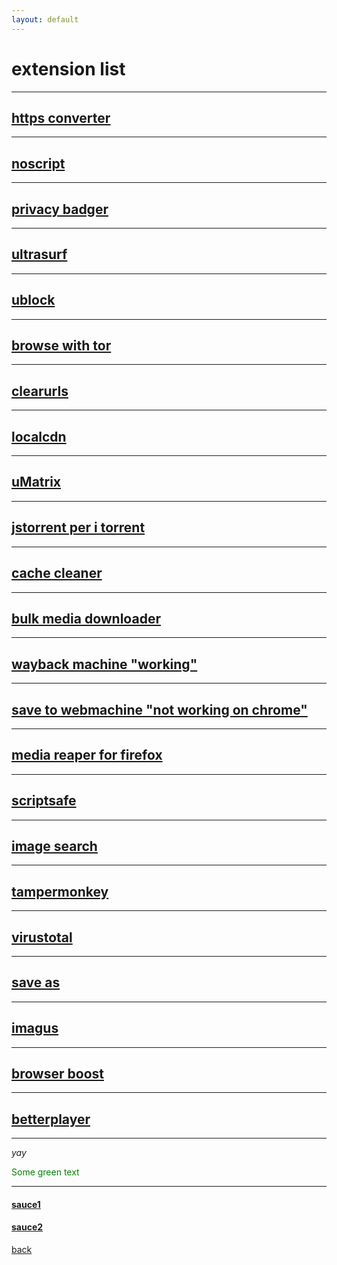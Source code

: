 ```yaml
---
layout: default
---
```

 
# extension list
---
## [https converter](https://chromewebstore.google.com/detail/smart-https/cmleijjdpceldbelpnpkddofmcmcaknm)
---
## [noscript](https://chromewebstore.google.com/detail/noscript/doojmbjmlfjjnbmnoijecmcbfeoakpjm)
---
## [privacy badger](https://chromewebstore.google.com/detail/privacy-badger/pkehgijcmpdhfbdbbnkijodmdjhbjlgp)
---
## [ultrasurf](https://chromewebstore.google.com/detail/ultrasurf-security-privac/mjnbclmflcpookeapghfhapeffmpodij)
---
## [ublock](https://chromewebstore.google.com/detail/ublock-origin/cjpalhdlnbpafiamejdnhcphjbkeiagm)
---
## [browse with tor](https://chromewebstore.google.com/detail/onion-browser-button/fockhhgebmfjljjmjhbdgibcmofjbpca)
---
## [clearurls](https://chromewebstore.google.com/detail/clearurls/lckanjgmijmafbedllaakclkaicjfmnk)
---
## [localcdn](https://chromewebstore.google.com/detail/localcdn/njdfdhgcmkocbgbhcioffdbicglldapd)
---
## [uMatrix](https://chromewebstore.google.com/detail/umatrix/ogfcmafjalglgifnmanfmnieipoejdcf)
---
## [jstorrent per i torrent](https://chromewebstore.google.com/detail/jstorrent/anhdpjpojoipgpmfanmedjghaligalgb)
---
## [cache cleaner](https://chromewebstore.google.com/detail/cache-cleaner/dlbokacakimelkoonlnbmpepoihfmehh)
---
## [bulk media downloader](https://chromewebstore.google.com/detail/bulk-media-downloader/ehfdcgbfcboceiclmjaofdannmjdeaoi)
---
## [wayback machine "working"](https://chromewebstore.google.com/detail/wayback-machine/fpnmgdkabkmnadcjpehmlllkndpkmiak)
---
## [save to webmachine "not working on chrome" ](https://chromewebstore.google.com/detail/save-to-the-wayback-machi/eebpioaailbjojmdbmlpomfgijnlcemk)
---
## [media reaper for firefox](https://addons.mozilla.org/en-US/firefox/addon/media-reaper/)
---
## [scriptsafe](https://chromewebstore.google.com/detail/scriptsafe/oiigbmnaadbkfbmpbfijlflahbdbdgdf)
---
## [image search](https://chromewebstore.google.com/detail/search-by-image/cnojnbdhbhnkbcieeekonklommdnndci)
---
## [tampermonkey](https://chromewebstore.google.com/detail/tampermonkey/dhdgffkkebhmkfjojejmpbldmpobfkfo)
---
## [virustotal](https://chromewebstore.google.com/detail/vt4browsers/efbjojhplkelaegfbieplglfidafgoka)
---
## [save as](https://chromewebstore.google.com/detail/save-image-as-type/gabfmnliflodkdafenbcpjdlppllnemd)
---
## [imagus](https://chromewebstore.google.com/detail/imagus/immpkjjlgappgfkkfieppnmlhakdmaab)
---
## [browser boost](https://chromewebstore.google.com/detail/browser-boost-strumenti-a/akknpgblpchaoebdoiojonnahhnfgnem)
---
## [betterplayer](https://chromewebstore.google.com/detail/betterplayer-a-modern-vid/dbcfpoaehlbfdeeaonihhkoocmjgalco)
---
_yay_

<span style="color: green"> Some green text </span>

---
#### [sauce1](https://piracy.vercel.app/misc/browser-extensions#misc-browser-extensions)
#### [sauce2](https://www.privacytools.io/)

[back](./)
